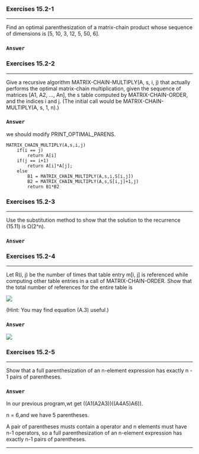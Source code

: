 ### Exercises 15.2-1
***
Find an optimal parenthesization of a matrix-chain product whose sequence of dimensions is [5, 10, 3, 12, 5, 50, 6].

### `Answer`


### Exercises 15.2-2
***
Give a recursive algorithm MATRIX-CHAIN-MULTIPLY(A, s, i, j) that actually performs the optimal matrix-chain multiplication, given the sequence of matrices [A1, A2, ..., An], the s table computed by MATRIX-CHAIN-ORDER, and the indices i and j. (The initial call would be MATRIX-CHAIN-MULTIPLY(A, s, 1, n).)


### `Answer`
we should modify PRINT_OPTIMAL_PARENS.
	
	MATRIX_CHAIN_MULTIPLY(A,s,i,j)
		if(i == j)
			return A[i]
		if(j == i+1)
			return A[i]*A[j];
		else
			B1 = MATRIX_CHAIN_MULTIPLY(A,s,i,S[i,j])
			B2 = MATRIX_CHAIN_MULTIPLY(A,s,S[i,j]+1,j)
			return B1*B2

### Exercises 15.2-3
***
Use the substitution method to show that the solution to the recurrence (15.11) is Ω(2^n).

### `Answer`


### Exercises 15.2-4
***
Let R(i, j) be the number of times that table entry m[i, j] is referenced while computing other table entries in a call of MATRIX-CHAIN-ORDER. Show that the total number of references for the entire table is

![](http://latex.codecogs.com/gif.latex?\\sum_{i=1}^{n}\\sum_{j=1}^{n}R\(i,j\)=%20\\frac{n^3-n}{3})

(Hint: You may find equation (A.3) useful.)

### `Answer`
![](http://latex.codecogs.com/gif.latex?\\sum_{i=1}^{n}\\sum_{j=1}^{n}R\(i,j\)%20=%20\\sum_{l%20=%202}^{n}\(n-l+1\)\(l-1\)2%20=%202\\sum_{l=1}^{n-1}l\(n-l\)=%20\\frac{n^3-n}{3})
			
### Exercises 15.2-5
***
Show that a full parenthesization of an n-element expression has exactly n - 1 pairs of parentheses.

### `Answer`
In our previous program,wt get ((A1(A2A3))((A4A5)A6)).

n = 6,and we have 5 parentheses.

A pair of parentheses musts contain a operator and n elements must have n-1 operators, so a full parenthesization of an n-element expression has exactly n-1 pairs of parentheses.

***
